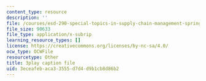 ```yaml
---
content_type: resource
description: ''
file: /courses/esd-290-special-topics-in-supply-chain-management-spring-2005/3eceafebaca33555d7d4d9b1cb8d86b2_uON1av7YiHw.srt
file_size: 90633
file_type: application/x-subrip
learning_resource_types: []
license: https://creativecommons.org/licenses/by-nc-sa/4.0/
ocw_type: OCWFile
resourcetype: Other
title: 3play caption file
uid: 3eceafeb-aca3-3555-d7d4-d9b1cb8d86b2
---
```

